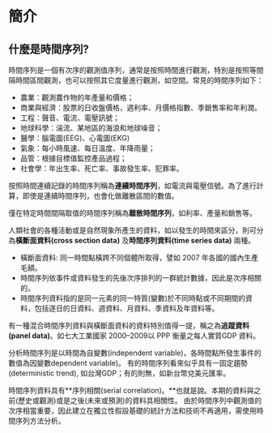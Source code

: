 # 簡介

## 什麼是時間序列?

時間序列是一個有次序的觀測值序列，通常是按照時間進行觀測，特別是按照等間隔時間區間觀測，也可以按照其它度量進行觀測，如空間。常見的時間序列如下：

* 農業：觀測農作物的年產量和價格；
* 商業與經濟：股票的日收盤價格，週利率、月價格指數、季銷售率和年利潤。
* 工程：聲音、電流、電壓訊號；
* 地球科學：湍流、某地區的海浪和地球噪音；
* 醫學：腦電圖\(EEG\)、心電圖\(EKG\)
* 氣象：每小時風速、每日溫度、年降雨量；
* 品管：根據目標值監控產品過程；
*  社會學：年出生率、死亡率、事故發生率、犯罪率。

按照時間連續記錄的時間序列稱為**連續時間序列**，如電流與電壓信號。為了進行計算，即使是連續時間序列，也會化做離散區間的數值。

僅在特定時間間隔取值的時間序列稱為**離散時間序列**，如利率、產量和銷售等。

人類社會的各種活動或是自然現象所產生的資料，如以發生的時間來區分，則可分為**橫斷面資料\(cross section data\)** 及**時間序列資料\(time series data\)** 兩種。

* 橫斷面資料: 同一時間點橫跨不同個體所取得，譬如 2007 年各國的國內生產毛額。
* 時間序列依事件或資料發生的先後次序排列的一群統計數據，因此是次序相關的。
* 時間序列資料指的是同一元素的同一特質\(變數\)於不同時點或不同期間的資料，包括逐日的日資料、週資料、月資料、季資料及年資料等。

 有一種混合時間序列資料與橫斷面資料的資料特別值得一提，稱之為**追蹤資料\(panel data\)**。如七大工業國家 2000–2009以 PPP 衡量之每人實質GDP 資料。

分析時間序列是以時間為自變數\(independent variable\)，各時間點所發生事件的數值為因變數dependent variable\)。  有的時間序列看來似乎具有一固定趨勢 \(deterministic trend\), 如台灣GDP；有的則無，如新台幣兌美元匯率。

 時間序列資料具有**序列相關\(serial correlation\)。**也就是說。本期的資料與之前\(歷史或觀測\)或是之後\(未來或預測\)的資料具相關性。 由於時間序列中觀測值的次序相當重要，因此建立在獨立性假設基礎的統計方法和技術不再適用，需使用時間序列方法分析。



 



## 



